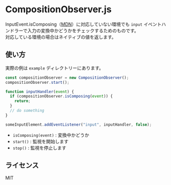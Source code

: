 # CompositionObserver.js

InputEvent.isComposing（[MDN](https://developer.mozilla.org/en-US/docs/Web/API/InputEvent/isComposing)）に対応していない環境でも `input` イベントハンドラーで入力の変換中かどうかをチェックするためのものです。  
対応している環境の場合はネイティブの値を返します。

## 使い方

実際の例は `example` ディレクトリーにあります。

```js
const compositionObserver = new CompositionObserver();
compositionObserver.start();

function inputHandler(event) {
  if (compositionObserver.isComposing(event)) {
    return;
  }
  // do something
}

someInputElement.addEventListener("input", inputHandler, false);
```

- `isComposing(event)` : 変換中かどうか
- `start()` : 監視を開始します
- `stop()` : 監視を停止します


## ライセンス

MIT
